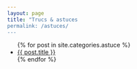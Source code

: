 ```yaml
---
layout: page
title: "Trucs & astuces
permalink: /astuces/
---
```



<ul class="posts">
    {% for post in site.categories.astuce %}
        <li>
            <a class="post-link" href="{{ post.url }}">{{ post.title }}</a>
        </li>
    {% endfor %}
</ul>
